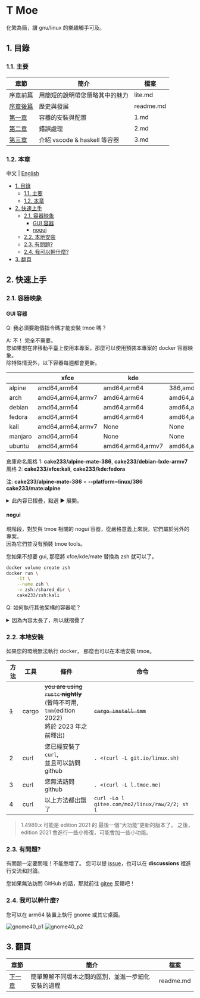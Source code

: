 # T Moe

化繁為簡，讓 gnu/linux 的樂趣觸手可及。

## 1. 目錄

### 1.1. 主要

| 章節                    | 簡介                           | 檔案      |
| ----------------------- | ------------------------------ | --------- |
| 序章前篇                | 用簡短的說明帶您領略其中的魅力 | lite.md   |
| [序章後篇](./readme.md) | 歷史與發展                     | readme.md |
| [第一章](./1.md)        | 容器的安裝與配置               | 1.md      |
| [第二章](./2.md)        | 錯誤處理                       | 2.md      |
| [第三章](./3.md)        | 介紹 vscode & haskell 等容器   | 3.md      |

### 1.2. 本章

中文 | [English](../../../Readme.md)

- [1. 目錄](#1-目錄)
  - [1.1. 主要](#11-主要)
  - [1.2. 本章](#12-本章)
- [2. 快速上手](#2-快速上手)
  - [2.1. 容器映象](#21-容器映象)
    - [GUI 容器](#gui-容器)
    - [nogui](#nogui)
  - [2.2. 本地安裝](#22-本地安裝)
  - [2.3. 有問題?](#23-有問題)
  - [2.4. 我可以幹什麼?](#24-我可以幹什麼)
- [3. 翻頁](#3-翻頁)

## 2. 快速上手

### 2.1. 容器映象

#### GUI 容器

Q: 我必須要跑個指令碼才能安裝 tmoe 嗎？

A: 不！ 完全不需要。  
您如果想在非移動平臺上使用本專案，那麼可以使用預裝本專案的 docker 容器映象。  
除特殊情況外，以下容器每週都會更新。

|         | xfce              | kde               | mate                  | lxqt        | cutefish          | lxde      |
| ------- | ----------------- | ----------------- | --------------------- | ----------- | ----------------- | --------- |
| alpine  | amd64,arm64       | amd64,arm64       | 386,amd64,arm64,armv7 | None        | None              | None      |
| arch    | amd64,arm64,armv7 | amd64,arm64       | amd64,arm64           | None        | amd64,arm64,armv7 | None      |
| debian  | amd64,arm64       | amd64,arm64       | amd64,arm64           | None        | None              | 386,armv7 |
| fedora  | amd64,arm64       | amd64,arm64       | amd64,arm64           | amd64,arm64 | None              | None      |
| kali    | amd64,arm64,armv7 | None              | None                  | None        | None              | None      |
| manjaro | amd64,arm64       | None              | None                  | None        | None              | None      |
| ubuntu  | amd64,arm64       | amd64,arm64,armv7 | amd64,arm64           | amd64,arm64 | None              | None      |

倉庫命名風格 1: **cake233/alpine-mate-386**, **cake233/debian-lxde-armv7**  
風格 2: **cake233/xfce:kali**, **cake233/kde:fedora**

注: **cake233/alpine-mate-386** = **--platform=linux/386 cake233/mate:alpine**

<details>  
  <summary>此內容已摺疊，點選 ▶️ 展開。</summary>

~~你如果哪天想不開，想要幹傻事，在伺服器上安裝桌面環境，那可以考慮一下 tmoe 的 GUI 容器。~~

假設您的 host(宿主機)是 debian 系的發行版（例如 ubuntu, mint 或 kali）

先安裝 docker

```sh
sudo apt update
sudo apt install docker.io
```

然後用 alpine 試試水

```sh
docker run \
    -it \
    --rm \
    --shm-size=512M \
    -p 36081:36080 \
    cake233/xfce:alpine
```

進入容器後，執行 `tmoe` 選擇語言環境，再選擇 tools，接著退出。  
然後執行 `novnc`, 最後回到宿主環境，開啟瀏覽器，輸入 `http://您的IP地址:36081`

您也可以使用 vnc 客戶端，不過這時候 tcp 埠就不是 5903:5902 了。

```sh
docker run \
    -it \
    --shm-size=1G \
    -p 5903:5902 \
    -u 1000:1000 \
    --name uuu-mate \
    cake233/mate:ubuntu
```

對於 debian 系發行版，執行 `su -c "adduser yourusername"` 建立新使用者，先輸入預設 root 密碼： **root**，然後設定新使用者的密碼。
設定完密碼後，執行 `su -c "adduser yourusername sudo"` 將當前使用者加入到 sudo 使用者組。  
注 1：其他發行版與 debian 系不同。  
注 2：您可以手動安裝並換用其他類似於 `sudo` 的工具，例如：`doas` 或 `calife`。  
注 3：不一定要在容器內部開 vnc, 您可以在宿主或另一個容器開 vnc 服務，不過這樣做會稍微麻煩一點。

執行完 `startvnc` 命令後，開啟 vnc 客戶端，並輸入 `您的IP:5903`

接下來將介紹一下桌面使用者（非伺服器使用者）如何使用這些 GUI 容器。  
將 docker 容器當作虛擬機器來用或許是一種錯誤的用法。  
實際上，對於 GUI 桌面容器，開發者更推薦您使用 systemd-nspawn，而不是 docker。

以下只是簡單介紹，實際需要做更多的修改。
注： 有一些優秀的專案，如 x11docker，它們可以幫你做得更好。

對於 宿主 為 xorg 的環境:  
在 宿主 中授予當前使用者 xhost 許可權。

```sh
xhost +SI:localuser:$(id -un)
```

```sh
_UID="$(id -u)"
_GID="$(id -g)"

docker run \
    -it \
    --rm \
    -u $_UID:$_GID \
    --shm-size=1G \
    -v $XDG_RUNTIME_DIR/pulse/native:/run/pulse.sock \
    -e PULSE_SERVER=unix:/run/pulse.sock
    -e DISPLAY=$DISPLAY \
    -v /tmp/.X11-unix:/tmp/.X11-unix \
    cake233/kde:ubuntu
```

在容器內部建立一個與宿主使用者同名的使用者。  
最後執行特定 session 命令，例如 `/etc/X11/xinit/Xsession`

對於 宿主 為 wayland 的環境，您需要對 docker 執行更多的操作。
例如：設定 WAYLAND_DISPLAY 變數，`-e WAYLAND_DISPLAY=$WAYLAND_DISPLAY`  
設定 XDG_RUNTIME_DIR 環境變數  
`-e XDG_RUNTIME_DIR=/run/user/1000`  
繫結宿主的 wayland socket  
`-v $XDG_RUNTIME_DIR/$WAYLAND_DISPLAY:/run/user/1000/$WAYLAND_DISPLAY`  
設定其他與 wayland 相關的環境變數  
`-e QT_QPA_PLATFORM=wayland`

注：您如果想要在隔離環境（容器/沙盒）中執行 GUI 應用，那麼使用 `flatpak` 等成熟的方案可能會更好。

</details>

#### nogui

現階段，對於與 tmoe 相關的 nogui 容器，從嚴格意義上來說，它們屬於另外的專案。  
因為它們並沒有預裝 tmoe tools。

您如果不想要 gui, 那麼將 xfce/kde/mate 替換為 zsh 就可以了。

```sh
docker volume create zsh
docker run \
    -it \
    --name zsh \
    -v zsh:/shared_dir \
    cake233/zsh:kali
```

Q: 如何執行其他架構的容器呢？

<details>  
  <summary>因為內容太長了，所以就摺疊了</summary>

A: 安裝 qemu-user-static

```sh
sudo apt install binfmt-support qemu-user-static
```

接下來輪到 tmoe 相關專案中，更新最積極的容器倉庫登場了。

> 注：以下容器每週更新兩次  
> docker-hub repo: cake233/rust  
> nightly(gnu): amd64, arm64, armv7, riscv64, ppc64le, s390x, mips64le  
> nightly(musl): amd64, arm64

注：對於 rust 交叉編譯，開發者更推薦使用 `cross-rs`, 而不是像下面的例子那樣。

```sh
_UID="$(id -u)"
_GID="$(id -g)"
mkdir -p tmp

# 若本地存在 hello 專案，則可跳過這一步。
docker run \
  -t \
  --rm \
  -u "$_UID":"$_GID" \
  -v "$PWD"/tmp:/app \
  -w /app \
  cake233/rust-riscv64 \
  cargo new hello

# build
docker run \
  -t \
  --rm \
  -u "$_UID":"$_GID" \
  -v "$PWD"/tmp/hello:/app \
  -w /app \
  cake233/rust-riscv64 \
  cargo b --release

# check file

FILE="tmp/hello/target/release/hello"

file "$FILE"
# output: tmp/hello/target/release/hello: ELF 64-bit LSB pie executable, UCB RISC-V, RVC, double-float ABI, version 1 (SYSV), dynamically linked, interpreter /lib/ld-linux-riscv64-lp64d.so.1 ...

cat >>tmp/hello/Cargo.toml<<-'EOF'
[profile.release]
lto = "fat"
debug = false
strip = true
panic = "abort"
opt-level = "z"
EOF

docker run \
  -t \
  --rm \
  -u "$_UID":"$_GID" \
  -v "$PWD"/tmp/hello:/app \
  -w /app \
  --platform linux/arm64 \
  cake233/rust:musl \
  cargo b --release

file "$FILE"
# output: tmp/hello/target/release/hello: ELF 64-bit LSB executable, ARM aarch64, version 1 (SYSV), statically linked, stripped
```

</details>

### 2.2. 本地安裝

如果您的環境無法執行 docker， 那麼也可以在本地安裝 tmoe。

| 方法  | 工具  | 條件                                                                                                   | 命令                                           |
| ----- | ----- | ------------------------------------------------------------------------------------------------------ | ---------------------------------------------- |
| ~~1~~ | cargo | ~~you are using `rustc` **nightly**~~ </br>(暫時不可用, `tmm`(edition 2022) </br>將於 2023 年之前釋出) | ~~`cargo install tmm`~~                        |
| 2     | curl  | 您已經安裝了 `curl`,</br> 並且可以訪問 github                                                          | `. <(curl -L git.io/linux.sh)`                 |
| 3     | curl  | 您無法訪問 github                                                                                      | `. <(curl -L l.tmoe.me)`                       |
| 4     | curl  | 以上方法都出錯了                                                                                       | `curl -Lo l gitee.com/mo2/linux/raw/2/2; sh l` |

> 1.4989.x 可能是 edition 2021 的 最後一個“大功能”更新的版本了。
> 之後，edition 2021 會進行一些小修復，可能會加一些小功能。

<!--  | 1     | cargo                                                                                                                                 | you have `cargo` installed                  | `cargo install tmoe` | -->

### 2.3. 有問題?

有問題一定要問哦！不能憋壞了。
您可以提 [issue](https://github.com/2moe/tmoe-linux/issues/new/choose)，也可以在 **discussions** 裡進行交流和討論。

您如果無法訪問 GitHub 的話，那就前往 [gitee](https://gitee.com/mo2/linux/issues) 反饋吧！

### 2.4. 我可以幹什麼?

您可以在 arm64 裝置上執行 gnome 或其它桌面。

![gnome40_p1](https://images.gitee.com/uploads/images/2021/0806/224412_07b5cd5b_5617340.png "Screenshot_20210806-221622.png")
![gnome40_p2](https://images.gitee.com/uploads/images/2021/0806/224423_fa8285a5_5617340.png "Screenshot_20210806-222714.png")

## 3. 翻頁

| 章節                  | 簡介                                               | 檔案      |
| --------------------- | -------------------------------------------------- | --------- |
| [下一章](./readme.md) | 簡單瞭解不同版本之間的區別，並進一步細化安裝的過程 | readme.md |
